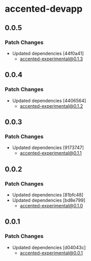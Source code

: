 # accented-devapp

## 0.0.5

### Patch Changes

- Updated dependencies [44f0a41]
  - accented-experimental@0.1.3

## 0.0.4

### Patch Changes

- Updated dependencies [4406564]
  - accented-experimental@0.1.2

## 0.0.3

### Patch Changes

- Updated dependencies [9173747]
  - accented-experimental@0.1.1

## 0.0.2

### Patch Changes

- Updated dependencies [81bfc48]
- Updated dependencies [bd8e799]
  - accented-experimental@0.1.0

## 0.0.1

### Patch Changes

- Updated dependencies [d04043c]
  - accented-experimental@0.0.1
